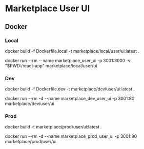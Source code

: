 # Marketplace User UI

## Docker

### Local


docker build -f Dockerfile.local -t marketplace/local/user/ui:latest .

docker run --rm --name marketplace_user_ui -p 3001:3000 -v "$PWD:/react-app" marketplace/local/user/ui

### Dev

docker build -f Dockerfile.dev -t marketplace/dev/user/ui:latest .

docker run --rm -d --name marketplace_dev_user_ui -p 3001:80 marketplace/dev/user/ui

### Prod

docker build -t marketplace/prod/user/ui:latest .

docker run --rm -d --name marketplace_prod_user_ui -p 3001:80 marketplace/prod/user/ui